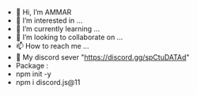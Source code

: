 - 👋 Hi, I’m AMMAR
- 👀 I’m interested in ...
- 🌱 I’m currently learning ...
- 💞️ I’m looking to collaborate on ...
- 📫 How to reach me ...
- 👑 My discord sever "https://discord.gg/spCtuDATAd"
- Package :
- npm init -y
- npm i discord.js@11
